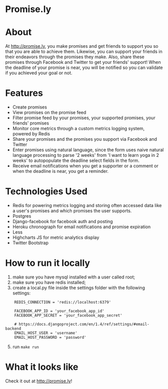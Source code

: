 # Promise.ly

# About

At http://promise.ly, you make promises and get friends to support you so that you are able to achieve them. Likewise, you can support your friends in their endeavors through the promises they make. Also, share these promises through Facebook and Twitter to get your friends' support!
When the deadline of your promise is near, you will be notified so you can validate if you achieved your goal or not.


# Features
* Create promises
* View promises on the promise feed
* Filter promise feed by your promises, your supported promises, your friends' promises
* Monitor core metrics through a custom metrics logging system, powered by Redis
* Share your promises and the promises you support via Facebook and Twitter
* Enter promises using natural language, since the form uses naive natural language processing to parse '2 weeks' from 'I want to learn yoga in 2 weeks' to autopopulate the deadline select fields in the form.
* Receive email notifications when you get a supporter or a comment or when the deadline is near, you get a reminder.

# Technologies Used
* Redis for powering metrics logging and storing often accessed data like a user's promises and which promises the user supports.
* Postgres
* Django-facebook for facebook auth and posting
* Heroku chronograph for email notifications and promise expiration
* Less
* Highcharts JS for metric analytics display
* Twitter Bootstrap

# How to run it locally

1. make sure you have mysql installed with a user called root;
2. make sure you have redis installed;
3. create a local.py file inside the settings folder with the following settings:
```
    REDIS_CONNECTION = 'redis://localhost:6379'

    FACEBOOK_APP_ID = 'your_facebook_app_id'
    FACEBOOK_APP_SECRET = 'your_facebook_app_secret'

    # https://docs.djangoproject.com/en/1.4/ref/settings/#email-backend
    EMAIL_HOST_USER = 'username'
    EMAIL_HOST_PASSWORD = 'password'
```
5. run `make run`

# What it looks like
Check it out at http://promise.ly!